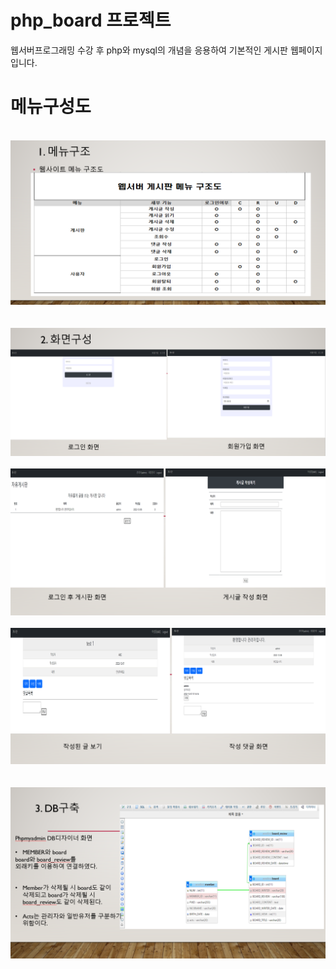 # php_board 프로젝트
웹서버프로그래밍 수강 후 php와 mysql의 개념을 응용하여 기본적인 게시판 웹페이지입니다.
<br>
# 메뉴구성도
<br>
<img src="https://raw.githubusercontent.com/2Swon/php_board/main/php_board/img/1.png" alt="1" style="max-width: 100%;"><br>
<br>
<br>
<img src="https://raw.githubusercontent.com/2Swon/php_board/main/php_board/img/2.png" alt="1" style="max-width: 100%;"><br>
<br>
<img src="https://raw.githubusercontent.com/2Swon/php_board/main/php_board/img/3.png" alt="1" style="max-width: 100%;"><br>
<br>
<img src="https://raw.githubusercontent.com/2Swon/php_board/main/php_board/img/4.png" alt="1" style="max-width: 100%;"><br>
<br>
<br>
<img src="https://raw.githubusercontent.com/2Swon/php_board/main/php_board/img/5.png" alt="1" style="max-width: 100%;"><br>

